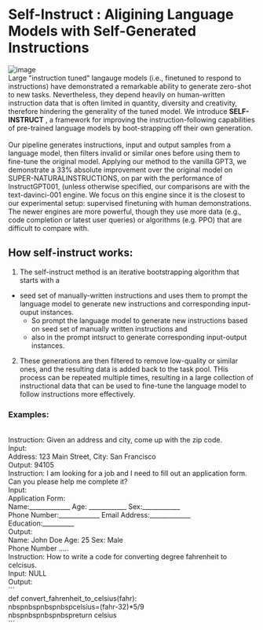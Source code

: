 # Self-Instruct : Aligining Language Models with Self-Generated Instructions

![image](https://github.com/prashantkanuru/Prashant-Kanuru/assets/79887087/f5aa3fa5-de9e-4a67-b89e-399818e5f6b1)
<br>
Large "instruction tuned" langauge models (i.e., finetuned to respond to instructions) have demonstrated a remarkable ability to generate zero-shot to new tasks. Nevertheless, they depend heavily on human-written instruction data that is often limited in quantity, diversity and creativity, therefore hindering the generality of the tuned model. We introduce **SELF-INSTRUCT** , a framework for improving the instruction-following capabilities of pre-trained language models by boot-strapping off their own generation.
<br>
<br>
Our pipeline generates instructions, input and output samples from a language model, then filters invalid or similar ones before using them to fine-tune the original model.
Applying our method to the vanilla GPT3, we demonstrate a 33% absolute improvement over the original model on SUPER-NATURALINSTRUCTIONS, on par with the performance of InstructGPT001, (unless otherwise specified, our comparisons are with the text-davinci-001 engine. We focus on this engine since it is the closest to our experimental setup: supervised finetuning with human demonstrations. The newer engines are more powerful, though they use more data (e.g., code completion or latest user queries) or algorithms (e.g. PPO) that are difficult to compare with.
## How self-instruct works:
1. The self-instruct method is an iterative bootstrapping algorithm that starts with a
- seed set of manually-written instructions and uses them to prompt the language model to generate new instructions and corresponding input-ouput instances.
  -  So prompt the language model to generate new instructions based on seed set of manually written instructions and
  -  also in the prompt intsruct to generate corresponding input-output instances.
2. These generations are then filtered to remove low-quality or similar ones, and the resulting data is added back to the task pool. THis process can be repeated multiple times, resulting in a large collection of instructional data that can be used to fine-tune the language model to follow instructions more effectively.

### Examples:
<br>
Instruction: Given an address and city, come up with the zip code.
<br>
Input:
<br>
Address: 123 Main Street, City: San Francisco
<br>
Output: 94105
<br>
Instruction: I am looking for a job and I need to fill out an application form. Can you please help me complete it?
<br>
Input:
<br>
Application Form:
<br>
Name:_____________ Age: ____________ Sex:____________
<br>
Phone Number:_____________ Email Address:_____________
<br>
Education:__________
<br>
Output:
<br>
Name: John Doe Age: 25 Sex: Male
<br>
Phone Number .....
<br>
Instruction: How to write a code for converting degree fahrenheit to celcisus.
<br>
Input: NULL
<br>
Output: 
<br>
```
<br>
def convert_fahrenheit_to_celsius(fahr):
  <br>
nbspnbspnbspnbspcelsius=(fahr-32)*5/9
  <br>
nbspnbspnbspnbspreturn celsius
  <br>
```  
